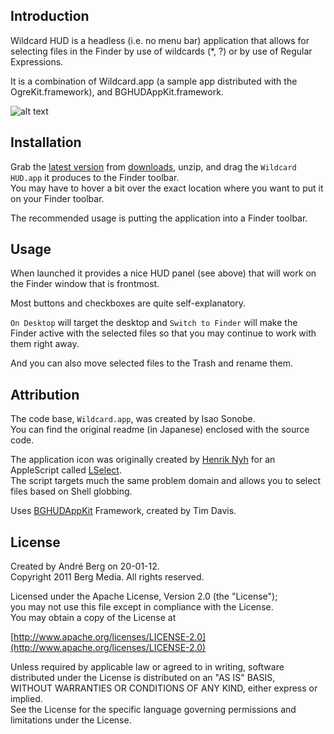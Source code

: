 Introduction
------------

Wildcard HUD is a headless (i.e. no menu bar) application that allows for selecting files in the Finder by use of wildcards (*, ?) or by use of Regular Expressions.  

It is a combination of Wildcard.app (a sample app distributed with the OgreKit.framework), and BGHUDAppKit.framework.

![alt text](http://www.bergmedia.de/remote/github/Wildcard-HUD/Wildcard-HUD.png "Title")

Installation
------------

Grab the [latest version](http://github.com/downloads/andreberg/Wildcard-Hud/WildcardHUD-latest.zip) from [downloads](http://github.com/andreberg/Wildcard-Hud/downloads), unzip, and drag the `Wildcard HUD.app` it produces to the Finder toolbar.   
You may have to hover a bit over the exact location where you want to put it on your Finder toolbar.

The recommended usage is putting the application into a Finder toolbar.  

Usage
-----

When launched it provides a nice HUD panel (see above) that will work on the Finder window that is frontmost.

Most buttons and checkboxes are quite self-explanatory.

`On Desktop` will target the desktop and `Switch to Finder` will make the Finder active with the selected files so that you may continue to work with them right away.

And you can also move selected files to the Trash and rename them.

Attribution
-----------

The code base, `Wildcard.app`, was created by Isao Sonobe.  
You can find the original readme (in Japanese) enclosed with the source code.

The application icon was originally created by [Henrik Nyh](http://henrik.nyh.se/2007/10/open-terminal-here-and-glob-select-in-leopard-finder) for an AppleScript called [LSelect](http://anoved.net/software/lselect/).  
The script targets much the same problem domain and allows you to select files based on Shell globbing.

Uses [BGHUDAppKit](http://www.binarymethod.com/?page_id=90) Framework, created by Tim Davis.

License
-------

Created by André Berg on 20-01-12.  
Copyright 2011 Berg Media. All rights reserved.  

Licensed under the Apache License, Version 2.0 (the "License");  
you may not use this file except in compliance with the License.  
You may obtain a copy of the License at

[http://www.apache.org/licenses/LICENSE-2.0](http://www.apache.org/licenses/LICENSE-2.0)

Unless required by applicable law or agreed to in writing, software  
distributed under the License is distributed on an "AS IS" BASIS,  
WITHOUT WARRANTIES OR CONDITIONS OF ANY KIND, either express or implied.  
See the License for the specific language governing permissions and  
limitations under the License.  
